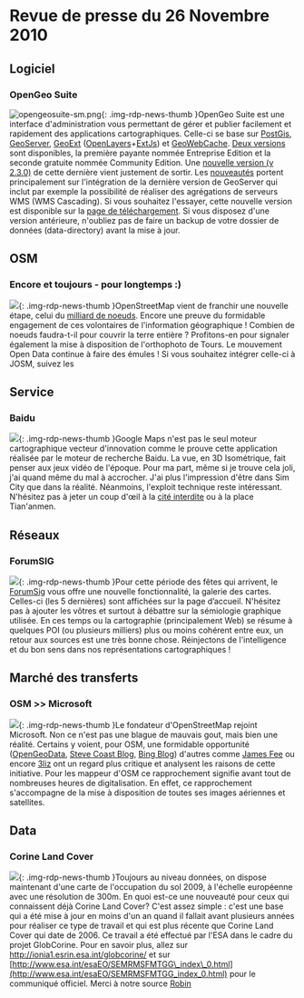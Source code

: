 # Revue de presse du 26 Novembre 2010

## Logiciel

### OpenGeo Suite

![opengeosuite-sm.png](https://cdn.geotribu.fr/img/logos-icones/logiciels_librairies/opengeosuite.png){: .img-rdp-news-thumb }OpenGeo Suite est une interface d'administration vous permettant de gérer et publier facilement et rapidement des applications cartographiques. Celle-ci se base sur [PostGis](http://postgis.refractions.net/), [GeoServer](http://geoserver.org/display/GEOS/Welcome), [GeoExt](http://www.geoext.org/) ([OpenLayers](https://openlayers.org/)+[ExtJs](http://www.sencha.com/products/js/)) et [GeoWebCache](http://geowebcache.sourceforge.net/). [Deux versions](http://opengeo.org/products/suite/compare/) sont disponibles, la première payante nommée Entreprise Edition et la seconde gratuite nommée Community Edition. Une [nouvelle version (v 2.3.0)](http://blog.opengeo.org/2010/11/22/opengeo-suite-community-edition-2-3-0-released/) de cette dernière vient justement de sortir. Les [nouveautés](http://opengeo.org/community/suite/whatsnew/) portent principalement sur l'intégration de la dernière version de GeoServer qui inclut par exemple la possibilité de réaliser des agrégations de serveurs WMS (WMS Cascading). Si vous souhaitez l'essayer, cette nouvelle version est disponible sur la [page de téléchargement](http://opengeo.org/community/suite/download/). Si vous disposez d'une version antérieure, n'oubliez pas de faire un backup de votre dossier de données (data-directory) avant la mise à jour.

## OSM

### Encore et toujours - pour longtemps :)

![](https://cdn.geotribu.fr/img/internal/icons-rdp-news/news.png){: .img-rdp-news-thumb }OpenStreetMap vient de franchir une nouvelle étape, celui du [milliard de noeuds](https://www.openstreetmap.org/browse/node/1000000000). Encore une preuve du formidable engagement de ces volontaires de l'information géographique ! Combien de noeuds faudra-t-il pour couvrir la terre entière ? Profitons-en pour signaler également la mise à disposition de l'orthophoto de Tours. Le mouvement Open Data continue à faire des émules ! Si vous souhaitez intégrer celle-ci à JOSM, suivez les [](http:%20%20<span%20id=)

## Service

### Baidu

![](https://cdn.geotribu.fr/img/internal/icons-rdp-news/news.png){: .img-rdp-news-thumb }Google Maps n'est pas le seul moteur cartographique vecteur d'innovation comme le prouve cette application réalisée par le moteur de recherche Baidu. La vue, en 3D Isométrique, fait penser aux jeux vidéo de l'époque. Pour ma part, même si je trouve cela joli, j'ai quand même du mal à accrocher. J'ai plus l'impression d'être dans Sim City que dans la réalité. Néanmoins, l'exploit technique reste intéressant. N'hésitez pas à jeter un coup d'œil à la [cité interdite](http://j.map.baidu.com/7qvs) ou à la place Tian'anmen.

## Réseaux

### ForumSIG

![](https://cdn.geotribu.fr/img/internal/icons-rdp-news/news.png){: .img-rdp-news-thumb }Pour cette période des fêtes qui arrivent, le [ForumSig](http://www.forumsig.org/) vous offre une nouvelle fonctionnalité, la galerie des cartes. Celles-ci (les 5 dernières) sont affichées sur la page d’accueil. N'hésitez pas à ajouter les vôtres et surtout à débattre sur la sémiologie graphique utilisée. En ces temps ou la cartographie (principalement Web) se résume à quelques POI (ou plusieurs milliers) plus ou moins cohérent entre eux, un retour aux sources est une très bonne chose. Réinjectons de l'intelligence et du bon sens dans nos représentations cartographiques !

## Marché des transferts

### OSM >> Microsoft

![](https://cdn.geotribu.fr/img/internal/icons-rdp-news/news.png){: .img-rdp-news-thumb }Le fondateur d'OpenStreetMap rejoint Microsoft. Non ce n'est pas une blague de mauvais gout, mais bien une réalité. Certains y voient, pour OSM, une formidable opportunité ([OpenGeoData](http://opengeodata.org/openstreetmap-founder-steve-coast-joins-bing), [Steve Coast Blog](http://blog.stevecoast.com/im-working-at-microsoft-and-were-donating-ima), [Bing Blog](http://www.bing.com/community/site_blogs/b/maps/archive/2010/11/23/bing-engages-open-maps-community.aspx)) d'autres comme [James Fee](http://www.spatiallyadjusted.com/2010/11/23/what-steve-coasts-move-to-bing-really-means/) ou encore [3liz](http://3liz.com/blog/rldhont/index.php/2010/11/24/352-osm-steve-coast-microsoft) ont un regard plus critique et analysent les raisons de cette initiative. Pour les mappeur d'OSM ce rapprochement signifie avant tout de nombreuses heures de digitalisation. En effet, ce rapprochement s'accompagne de la mise à disposition de toutes ses images aériennes et satellites.

## Data

### Corine Land Cover

![](https://cdn.geotribu.fr/img/internal/icons-rdp-news/news.png){: .img-rdp-news-thumb }Toujours au niveau données, on dispose maintenant d'une carte de l'occupation du sol 2009, à l'échelle européenne avec une résolution de 300m. En quoi est-ce une nouveauté pour ceux qui connaissent déjà Corine Land Cover? C'est assez simple : c'est une base qui a été mise à jour en moins d'un an quand il fallait avant plusieurs années pour réaliser ce type de travail et qui est plus récente que Corine Land Cover qui date de 2006. Ce travail a été effectué par l'ESA dans le cadre du projet GlobCorine. Pour en savoir plus, allez sur <http://ionia1.esrin.esa.int/globcorine/> et sur [http://www.esa.int/esaEO/SEMRMSFMTGG\_index\_0.html](http://www.esa.int/esaEO/SEMRMSFMTGG_index_0.html) pour le communiqué officiel. Merci à notre source [Robin](http://georezo.net/forum/viewtopic.php?id=70554)
